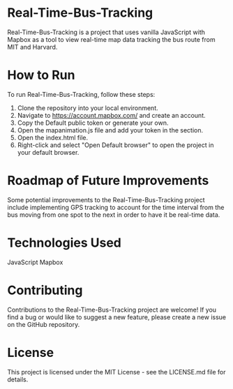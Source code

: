 # Real-Time-Bus-Tracking

Real-Time-Bus-Tracking is a project that uses vanilla JavaScript with Mapbox as a tool to view real-time map data tracking the bus route from MIT and Harvard.

# How to Run

To run Real-Time-Bus-Tracking, follow these steps:

1. Clone the repository into your local environment.
2. Navigate to https://account.mapbox.com/ and create an account.
3. Copy the Default public token or generate your own.
4. Open the mapanimation.js file and add your token in the <your key here> section.
5. Open the index.html file.
6. Right-click and select "Open Default browser" to open the project in your default browser.

# Roadmap of Future Improvements

Some potential improvements to the Real-Time-Bus-Tracking project include implementing GPS tracking to account for the time interval from the bus moving from one spot to the next in order to have it be real-time data.

# Technologies Used

JavaScript
Mapbox

# Contributing

Contributions to the Real-Time-Bus-Tracking project are welcome! If you find a bug or would like to suggest a new feature, please create a new issue on the GitHub repository.

# License

This project is licensed under the MIT License - see the LICENSE.md file for details.